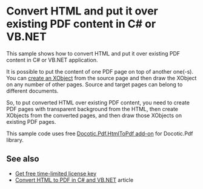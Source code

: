 # Convert HTML and put it over existing PDF content in C# or VB.NET
This sample shows how to convert HTML and put it over existing PDF content in C# or VB.NET application.

It is possible to put the content of one PDF page on top of another one(-s). You can [create an XObject](/Samples/XObjects%2C%20watermarks%20and%20backgrounds/CreateXObjectFromPage) from the source page and then draw the XObject on any number of other pages. Source and target pages can belong to different documents. 

So, to put converted HTML over existing PDF content, you need to create PDF pages with transparent background from the HTML, then create XObjects from the converted pages, and then draw those XObjects on existing PDF pages.

This sample code uses free [Docotic.Pdf.HtmlToPdf add-on](https://www.nuget.org/packages/BitMiracle.Docotic.Pdf.HtmlToPdf/) for Docotic.Pdf library.

## See also
* [Get free time-limited license key](https://bitmiracle.com/pdf-library/download-pdf-library.aspx)
* [Convert HTML to PDF in C# and VB.NET](https://bitmiracle.com/pdf-library/html-to-pdf.aspx) article